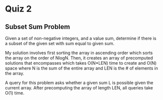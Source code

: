 # Quiz 2
## Subset Sum Problem
Given a set of non-negative integers, and a value sum, determine if there is a subset of the given set with sum equal to given sum.

My solution involves first sorting the array in ascending order which sorts the array on the order of NlogN. Then, it creates an array of precomputed solutions that encompasses which takes O(N*LEN) time to create and O(N) space where N is the sum of the entire array and LEN is the # of elements in the array.

A query for this problem asks whether a given sum L is possible given the current array. After precomputing the array of length LEN, all queries take O(1) time. 